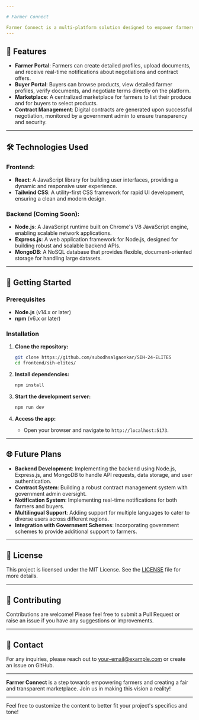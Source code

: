```yaml
---

# Farmer Connect

Farmer Connect is a multi-platform solution designed to empower farmers by providing a reliable marketplace to secure contracts and maintain stability in the market. This project aims to connect farmers directly with buyers, ensuring fair transactions and reducing the risks associated with traditional market access.
---
```


## 🚀 Features

- **Farmer Portal**: Farmers can create detailed profiles, upload documents, and receive real-time notifications about negotiations and contract offers.
- **Buyer Portal**: Buyers can browse products, view detailed farmer profiles, verify documents, and negotiate terms directly on the platform.
- **Marketplace**: A centralized marketplace for farmers to list their produce and for buyers to select products.
- **Contract Management**: Digital contracts are generated upon successful negotiation, monitored by a government admin to ensure transparency and security.

---

## 🛠️ Technologies Used

### **Frontend:**
- **React**: A JavaScript library for building user interfaces, providing a dynamic and responsive user experience.
- **Tailwind CSS**: A utility-first CSS framework for rapid UI development, ensuring a clean and modern design.

### **Backend (Coming Soon):**
- **Node.js**: A JavaScript runtime built on Chrome's V8 JavaScript engine, enabling scalable network applications.
- **Express.js**: A web application framework for Node.js, designed for building robust and scalable backend APIs.
- **MongoDB**: A NoSQL database that provides flexible, document-oriented storage for handling large datasets.

---

## 🌱 Getting Started

### Prerequisites

- **Node.js** (v14.x or later)
- **npm** (v6.x or later)

### Installation

1. **Clone the repository:**
    ```bash
    git clone https://github.com/subodhsalgaonkar/SIH-24-ELITES
    cd frontend/sih-elites/
    ```

2. **Install dependencies:**
    ```bash
    npm install
    ```

3. **Start the development server:**
    ```bash
    npm run dev
    ```

4. **Access the app:**
   - Open your browser and navigate to `http://localhost:5173`.

---

## 🌐 Future Plans

- **Backend Development**: Implementing the backend using Node.js, Express.js, and MongoDB to handle API requests, data storage, and user authentication.
- **Contract System**: Building a robust contract management system with government admin oversight.
- **Notification System**: Implementing real-time notifications for both farmers and buyers.
- **Multilingual Support**: Adding support for multiple languages to cater to diverse users across different regions.
- **Integration with Government Schemes**: Incorporating government schemes to provide additional support to farmers.

---

## 📝 License

This project is licensed under the MIT License. See the [LICENSE](LICENSE) file for more details.

---

## 🤝 Contributing

Contributions are welcome! Please feel free to submit a Pull Request or raise an issue if you have any suggestions or improvements.

---

## 💬 Contact

For any inquiries, please reach out to [your-email@example.com](mailto:your-email@example.com) or create an issue on GitHub.

---

**Farmer Connect** is a step towards empowering farmers and creating a fair and transparent marketplace. Join us in making this vision a reality!

--- 

Feel free to customize the content to better fit your project's specifics and tone!
